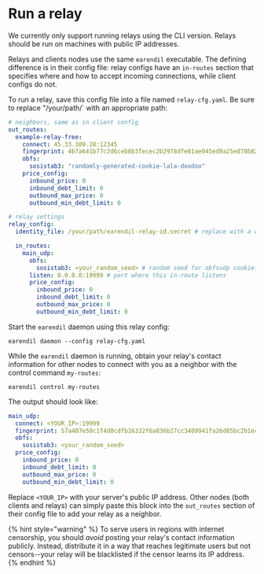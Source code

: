 # Run a relay

We currently only support running relays using the CLI version. Relays should be run on machines with public IP addresses.

Relays and clients nodes use the same `earendil` executable. The defining difference is in their config file: relay configs have an `in-routes` section that specifies where and how to accept incoming connections, while client configs do not.

To run a relay, save this config file into a file named `relay-cfg.yaml`. Be sure to replace "/your/path/` with an appropriate path:

```yaml
# neighbors, same as in client config
out_routes:
  example-relay-free:
    connect: 45.33.109.28:12345
    fingerprint: 4b7a641b77c2d6ceb8b3fecec2b2978dfe81ae045ed9a25ed78b828009c4967a
    obfs:
      sosistab3: "randomly-generated-cookie-lala-doodoo"
    price_config:
      inbound_price: 0
      inbound_debt_limit: 0
      outbound_max_price: 0
      outbound_min_debt_limit: 0

# relay settings
relay_config:
  identity_file: /your/path/earendil-relay-id.secret # replace with a writable path for storing identity secret

  in_routes:
    main_udp:
      obfs:
        sosistab3: <your_random_seed> # random seed for obfsudp cookie. Generate your own with `earendil generate-seed`
      listen: 0.0.0.0:19999 # port where this in-route listens
      price_config:
        inbound_price: 0
        inbound_debt_limit: 0
        outbound_max_price: 0
        outbound_min_debt_limit: 0
```

Start the `earendil` daemon using this relay config:

```
earendil daemon --config relay-cfg.yaml
```

While the `earendil` daemon is running, obtain your relay's contact information for other nodes to connect with you as a neighbor with the control command `my-routes`:

```shell-session
earendil control my-routes
```

The output should look like:

```yaml
main_udp:
  connect: <YOUR_IP>:19999
  fingerprint: 57a407e50c1f4d0cdfb16332f6a836b27cc3409941fa26d85bc2b1eca604e536
  obfs:
    sosistab3: <your_random_seed>
  price_config:
    inbound_price: 0
    inbound_debt_limit: 0
    outbound_max_price: 0
    outbound_min_debt_limit: 0
```

Replace `<YOUR_IP>` with your server's public IP address. Other nodes (both clients and relays) can simply paste this block into the `out_routes` section of their config file to add your relay as a neighbor.

{% hint style="warning" %}
To serve users in regions with internet censorship, you should _avoid_ posting your relay's contact information publicly. Instead, distribute it in a way that reaches legitimate users but not censors--your relay will be blacklisted if the censor learns its IP address.
{% endhint %}
